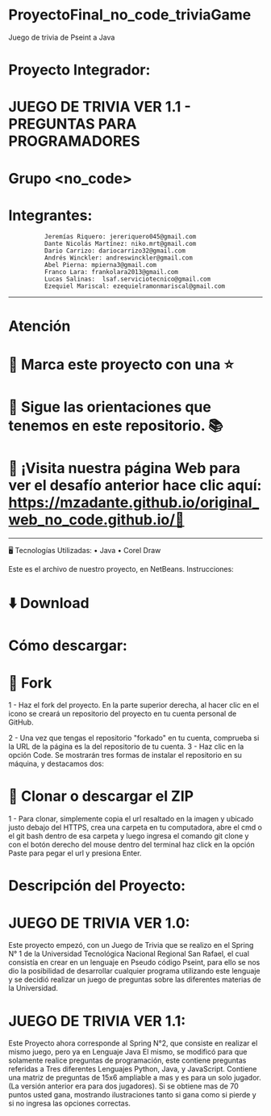 # ProyectoFinal_no_code_triviaGame
Juego de trivia de Pseint a Java 
# Proyecto Integrador: 
# JUEGO DE TRIVIA VER 1.1 - PREGUNTAS PARA PROGRAMADORES
# Grupo <no_code>
# Integrantes:
              Jeremías Riquero: jereriquero045@gmail.com
              Dante Nicolás Martínez: niko.mrt@gmail.com
              Dario Carrizo: dariocarrizo32@gmail.com
              Andrés Winckler: andreswinckler@gmail.com 
              Abel Pierna: mpierna3@gmail.com
              Franco Lara: frankolara2013@gmail.com
              Lucas Salinas:  lsaf.serviciotecnico@gmail.com
              Ezequiel Mariscal: ezequielramonmariscal@gmail.com 
------------------------------------------------------------------------------------------------------------------------------
# Atención
# 🔹 Marca este proyecto con una ⭐
# 🔹 Sigue las orientaciones que tenemos en este repositorio. 📚
# 🔹 ¡Visita nuestra página Web para ver el desafío anterior hace clic aquí:  https://mzadante.github.io/original_web_no_code.github.io/📃
----------------------------------------------------------------------------------------
🖥️ Tecnologías Utilizadas:
•	Java
•	Corel Draw

Este es el archivo de nuestro proyecto, en NetBeans. Instrucciones: 

# ⬇️ Download
# Cómo descargar:
# 🔹 Fork
1 - Haz el fork del proyecto. En la parte superior derecha, al hacer clic en el icono se creará un repositorio del proyecto en tu cuenta personal de GitHub.
 
2 - Una vez que tengas el repositorio "forkado" en tu cuenta, comprueba si la URL de la página es la del repositorio de tu cuenta.
3 - Haz clic en la opción Code. Se mostrarán tres formas de instalar el repositorio en su máquina, y destacamos dos:
# 🔹 Clonar o descargar el ZIP
1 - Para clonar, simplemente copia el url resaltado en la imagen y ubicado justo debajo del HTTPS, crea una carpeta en tu computadora, abre el cmd o el git bash dentro de esa carpeta y luego ingresa el comando git clone y con el botón derecho del mouse dentro del terminal haz click en la opción Paste para pegar el url y presiona Enter.

# Descripción del Proyecto:
# JUEGO DE TRIVIA VER 1.0:
Este proyecto empezó, con un Juego de Trivia que se realizo en el Spring N° 1 de la Universidad Tecnológica Nacional Regional San Rafael, el cual consistía en crear en un lenguaje en Pseudo código Pseint, para ello se nos dio la posibilidad de desarrollar cualquier programa utilizando este lenguaje y se decidió realizar un juego de preguntas sobre las diferentes materias de la Universidad.
# JUEGO DE TRIVIA VER 1.1:
Este Proyecto ahora corresponde al Spring N°2, que consiste en realizar el mismo juego, pero ya en Lenguaje Java
El mismo, se modificó para que solamente realice preguntas de programación, este contiene preguntas referidas a Tres diferentes Lenguajes Python, Java, y JavaScript.
Contiene una matriz de preguntas de 15x6 ampliable a mas y es para un solo jugador. (La versión anterior era para dos jugadores).
Si se obtiene mas de 70 puntos usted gana, mostrando ilustraciones tanto si gana como si pierde y si no ingresa las opciones correctas.
  


